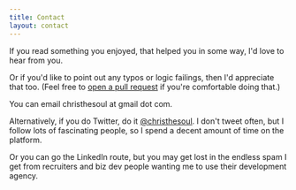 ```yaml
---
title: Contact
layout: contact
---
```

If you read something you enjoyed, that helped you in some way, I'd love to hear from you.

Or if you'd like to point out any typos or logic failings, then I'd appreciate that too. (Feel free to [open a pull request](https://github.com/christhesoul/christhesoul.github.io) if you're comfortable doing that.)

You can email christhesoul at gmail dot com.

Alternatively, if you do Twitter, do it [@christhesoul](https://twitter.com/christhesoul). I don't tweet often, but I follow lots of fascinating people, so I spend a decent amount of time on the platform.

Or you can go the LinkedIn route, but you may get lost in the endless spam I get from recruiters and biz dev people wanting me to use their development agency.
